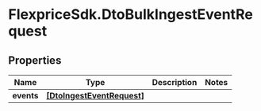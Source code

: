 # FlexpriceSdk.DtoBulkIngestEventRequest

## Properties

Name | Type | Description | Notes
------------ | ------------- | ------------- | -------------
**events** | [**[DtoIngestEventRequest]**](DtoIngestEventRequest.md) |  | 


